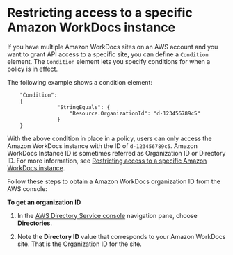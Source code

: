 # Restricting access to a specific Amazon WorkDocs instance<a name="restrict_access"></a>

If you have multiple Amazon WorkDocs sites on an AWS account and you want to grant API access to a specific site, you can define a `Condition` element\. The `Condition` element lets you specify conditions for when a policy is in effect\.

The following example shows a condition element:

```
    "Condition": 
    {
                "StringEquals": {
                    "Resource.OrganizationId": "d-123456789c5"
                }
    }
```

With the above condition in place in a policy, users can only access the Amazon WorkDocs instance with the ID of `d-123456789c5`\. Amazon WorkDocs Instance ID is sometimes referred as Organization ID or Directory ID\. For more information, see [Restricting access to a specific Amazon WorkDocs instance](#restrict_access)\. 

Follow these steps to obtain a Amazon WorkDocs organization ID from the AWS console:

**To get an organization ID**

1. In the [AWS Directory Service console](https://console.aws.amazon.com/directoryservicev2/) navigation pane, choose **Directories**\.

1. Note the **Directory ID** value that corresponds to your Amazon WorkDocs site\. That is the Organization ID for the site\.